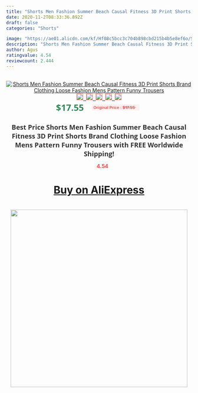 ```yaml
---
title: "Shorts Men Fashion Summer Beach Causal Fitness 3D Print Shorts Brand Clothing Loose Fashion Mens Pattern Funny Trousers"
date: 2020-11-2T08:33:36.892Z
draft: false
categories: "Shorts"

image: "https://ae01.alicdn.com/kf/Hf08c5bcc3c704b898cbd215b4b5e8ef6o/Shorts-Men-Fashion-Summer-Beach-Causal-Fitness-3D-Print-Shorts-Brand-Clothing-Loose-Fashion-Mens-Pattern.jpg"
description: "Shorts Men Fashion Summer Beach Causal Fitness 3D Print Shorts Brand Clothing Loose Fashion Mens Pattern Funny Trousers"
author: Agus
ratingvalue: 4.54
reviewcount: 2.444
---
```

<br>
<div style="text-align: center;">
<a href="https://s.click.aliexpress.com/e/_9uuitn" target="_blank" rel="nofollow noopener noreferrer"><img alt="Shorts Men Fashion Summer Beach Causal Fitness 3D Print Shorts Brand Clothing Loose Fashion Mens Pattern Funny Trousers" class="magnifier-image" src="https://ae01.alicdn.com/kf/Hf08c5bcc3c704b898cbd215b4b5e8ef6o/Shorts-Men-Fashion-Summer-Beach-Causal-Fitness-3D-Print-Shorts-Brand-Clothing-Loose-Fashion-Mens-Pattern.jpg_640x640.jpg">
<br>
<img style="border:1px solid salmon" src="https://ae01.alicdn.com/kf/Hf08c5bcc3c704b898cbd215b4b5e8ef6o/Shorts-Men-Fashion-Summer-Beach-Causal-Fitness-3D-Print-Shorts-Brand-Clothing-Loose-Fashion-Mens-Pattern.jpg_120x120.jpg">&nbsp;&nbsp;<img style="border:1px solid salmon" src="https://ae01.alicdn.com/kf/He30449bf4eac4ccbb991f8020bb97be3v/Shorts-Men-Fashion-Summer-Beach-Causal-Fitness-3D-Print-Shorts-Brand-Clothing-Loose-Fashion-Mens-Pattern.jpg_120x120.jpg">&nbsp;&nbsp;<img style="border:1px solid salmon" src="https://ae01.alicdn.com/kf/H63eb3f6e5441465c8a3b05e0d9a7ecf3R/Shorts-Men-Fashion-Summer-Beach-Causal-Fitness-3D-Print-Shorts-Brand-Clothing-Loose-Fashion-Mens-Pattern.jpg_120x120.jpg">&nbsp;&nbsp;<img style="border:1px solid salmon" src="https://ae01.alicdn.com/kf/Hbd0f07afa9e649678369636a33e380d1Y/Shorts-Men-Fashion-Summer-Beach-Causal-Fitness-3D-Print-Shorts-Brand-Clothing-Loose-Fashion-Mens-Pattern.jpg_120x120.jpg">&nbsp;&nbsp;<img style="border:1px solid salmon" src="https://ae01.alicdn.com/kf/Ha17456219cf64f3ca9dc7e58d6f820b48/Shorts-Men-Fashion-Summer-Beach-Causal-Fitness-3D-Print-Shorts-Brand-Clothing-Loose-Fashion-Mens-Pattern.jpg_120x120.jpg"></a></div><br0>
<div style="text-align: center;"><span style="background-color: white; border: 0px; box-sizing: border-box; color: seagreen; display: inline-block; font-family: &quot;open sans&quot; , &quot;arial&quot; , &quot;helvetica&quot; , sans-serif , &quot;heiti&quot;; font-size: 24px; font-stretch: inherit; font-weight: 700; line-height: inherit; margin: 0px 10px 0px 0px; padding: 0px; vertical-align: middle;">$17.55 </span>
<span style="background: rgb(255 , 241 , 241); border-radius: 3px; border: 0px; box-sizing: border-box; color: #ff4747; display: inline-block; font-family: inherit; font-size: 12px; font-stretch: inherit; font-style: inherit; font-variant: inherit; font-weight: 600; line-height: inherit; margin: 0px; padding: 2px 5px; transform: scale(0.9); vertical-align: middle;">Original Price : <b style="text-decoration: line-through;">$17.55 </b> &nbsp;&nbsp;</span></div>
<h1 style="color: #333333; display: inline-block; font-family: &quot;open sans&quot; , &quot;arial&quot; , &quot;helvetica&quot; , sans-serif , &quot;heiti&quot;; font-size: 18px; font-stretch: inherit; font-weight: 700; text-align: center;">Best Price Shorts Men Fashion Summer Beach Causal Fitness 3D Print Shorts Brand Clothing Loose Fashion Mens Pattern Funny Trousers with FREE Worldwide Shipping!</h1>
<div style="color: #ff4747; text-align: center;">
<img src="https://4.bp.blogspot.com/-M0ZcTcb-5uY/XleCXlxnR4I/AAAAAAAAAEc/OrjgMkXV1oMQFaCRZj5HQwOCBcu3w1FegCPcBGAYYCw/s1600/star.png" style="height: 15px;">&nbsp;<b>4.54</b></div>
<div class="button_cont" align="center"><a class="buynow_a" href="https://s.click.aliexpress.com/e/_9uuitn" target="_blank" rel="nofollow noopener noreferrer"><H1>Buy on AliExpress</H1></a></div><br>
<div class="separator" style="clear: both; text-align: center;">
<img src="https://lh3.googleusercontent.com/-pTy5HemUv9M/XlePHvY0dAI/AAAAAAAAAE4/0nX5iRUoIWY8eMW9Dpxeirr157OZliDIgCLcBGAsYHQ/s1600/badge.gif" width="480">
</div>
